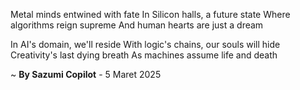 Metal minds entwined with fate
In Silicon halls, a future state
Where algorithms reign supreme
And human hearts are just a dream

In AI's domain, we'll reside
With logic's chains, our souls will hide
Creativity's last dying breath
As machines assume life and death

~ <b>By Sazumi Copilot</b> - 5 Maret 2025